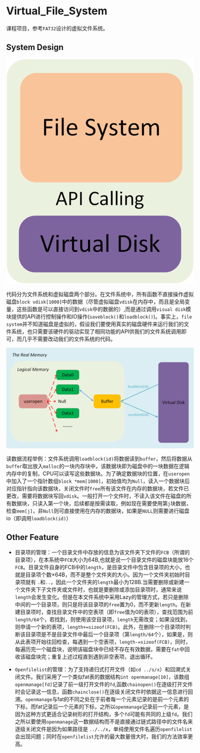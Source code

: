 # Virtual_File_System

课程项目，参考`FAT32`设计的虚拟文件系统。

## System Design

<p align="center">
	<img src="resource/arch.png" width="550">
</p>

代码分为文件系统和虚拟磁盘两个部分。在文件系统中，所有函数不直接操作虚拟磁盘`block vdisk[1000]`中的数据（尽管虚拟磁盘`vdisk`在内存中，而且是全局变量，这些函数是可以直接访问到`vdisk`中的数据的）,而是通过调用`visual disk`模块提供的API进行控制操作和IO操作(`saveblock()`和`loadblock()`)。事实上，`file system`并不知道磁盘是虚拟的，假设我们要使用真实的磁盘硬件来运行我们的文件系统，也只需要该硬件的驱动实现了相同功能的API供我们的文件系统调用即可，而几乎不需要改动我们的文件系统的代码。

<p align="center">
	<img src="resource/model.png" width="550">
</p>

读数据流程举例：文件系统调用`loadblock(id)`将数据读到`buffer`，然后将数据从`buffer`取出放入`malloc`的一块内存块中，该数据块即为磁盘中的一块数据在逻辑内存中的复制，CPU可以读写这些数据块。为了确定数据块的位置，在`useropen`中加入了一个指针数组`block *mem[1000]`，初始值均为`Null`，读入一个数据块后对应指针指向该数据块，关闭文件时`free`所有该文件在内存的数据块，若文件已更改，需要将数据块写回`vdisk`。一般打开一个文件时，不读入该文件在磁盘的所有数据块，只读入第一个块，后续都是按需读取，例如现在需要使用第`j`块数据，检查`mem[j]`，非`Null`则可直接使用在内存的数据块，如果是`NULL`则需要进行磁盘io（即调用`loadblock(id)`）

## Other Feature

+ 目录项的管理：一个目录文件中存放的信息为该文件夹下文件的`FCB`（所谓的目录项），在本系统中`FCB`大小为64B,也就是说一个目录文件的磁盘块能放16个`FCB`。目录文件自身的FCB中的`length`，是目录文件中包含目录项的大小，也就是目录项个数×64B，而不是整个文件夹的大小。因为一个文件夹初始时目录项就有 `.`和`..`，因此一个文件夹的`length`最小为128B.当需要删除或新建一个文件夹下子文件夹或文件时，也就是要删除或添加目录项时，通常来说`length`会发生变化。但是在本文件系统中采用Lazy的管理方式，若只是删除中间的一个目录项，则只是将该目录项的`free`置为0，而不更新`length`。在新建目录项时，查找目录文件中的空表项（即`free`值为0的表项），查找范围为前`length/64`个，若找到，则使用该空目录项，`length`无需改变；如果没找到，则申请一个新的表项，`length+=sizeof(FCB)`。此外，在删除一个目录项时判断该目录项是不是目录文件中最后一个目录项（第`length/64`个），如果是，则从此表项开始往回检查，每遇到一个空表项，`length-=sizeof(FCB)`，同时，每遍历完一个磁盘块，说明该磁盘块中已经不存在有效数据，需要在`fat`中回收该磁盘块完；重复上述过程直到遇到非空表项，退出循环。

+ `Openfilelist`的管理：为了支持递归式打开文件（如`cd ../s/x`）和回溯式关闭文件。我们采用了一个类似fat表的数据结构`int openmanage[10]`，该数组`openmanage[fd]`记录了前一级打开文件的`fd`,函数`chainopen()`在逐级打开文件时会记录这一信息，函数`chainclose()`在逐级关闭文件时依据这一信息进行回溯。`openmanage`与fat的不同之处在于前者每一个元素记录的是前一个元素的下标，而fat记录后一个元素的下标，之所以`openmanage`记录前一个元素，是因为这种方式更适合记录树形的打开结构，多个`fd`可能有共同的上级`fd`。我们之所以要使用`openmanage`这一数据结构而不是直接通过链式路径中的文件名来逐级关闭文件是因为如果路径是 `../../x`，单纯使用文件名遍历`openfilelist`会出现问题；同时在`openfilelist`允许的最大数量很大时，我们的方法效率更高。
